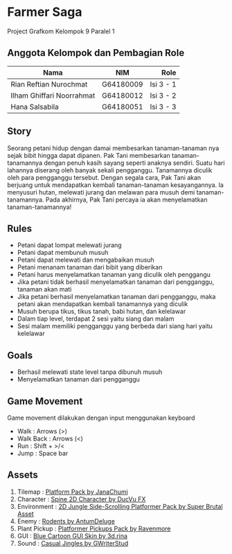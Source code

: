 # Farmer Saga
Project Grafkom Kelompok 9 Paralel 1

## Anggota Kelompok dan Pembagian Role
| Nama | NIM | Role |
| ----------- | :---------: | ----------: |
| Rian Reftian Nurochmat | G64180009 | Isi 3 - 1 |
| Ilham Ghiffari Noorrahmat | G64180012 | Isi 3 - 2 |
| Hana Salsabila | G64180051 | Isi 3 - 3 |

## Story
Seorang petani hidup dengan damai membesarkan tanaman-tanaman nya sejak bibit hingga dapat dipanen. Pak Tani membesarkan tanaman-tanamannya dengan penuh kasih sayang seperti anaknya sendiri. Suatu hari lahannya diserang oleh banyak sekali pengganggu. Tanamannya diculik oleh para pengganggu tersebut. Dengan segala cara, Pak Tani akan berjuang untuk mendapatkan kembali tanaman-tanaman kesayangannya. Ia menyusuri hutan, melewati jurang dan melawan para musuh demi tanaman-tanamannya. Pada akhirnya, Pak Tani percaya ia akan menyelamatkan tanaman-tanamannya!

## Rules
- Petani dapat lompat melewati jurang
- Petani dapat membunuh musuh
- Petani dapat melewati dan mengabaikan musuh
- Petani menanam tanaman dari bibit yang diberikan
- Petani harus menyelamatkan tanaman yang diculik oleh penggangu
- Jika petani tidak berhasil menyelamatkan tanaman dari pengganggu, tanaman akan mati
- Jika petani berhasil menyelamatkan tanaman dari pengganggu, maka petani akan mendapatkan kembali tanamannya yang diculik
- Musuh berupa tikus, tikus tanah, babi hutan, dan kelelawar
- Dalam tiap level, terdapat 2 sesi yaitu siang dan malam
- Sesi malam memiliki pengganggu yang berbeda dari siang hari yaitu kelelawar

## Goals
- Berhasil melewati state level tanpa dibunuh musuh
- Menyelamatkan tanaman dari pengganggu

## Game Movement
Game movement dilakukan dengan input menggunakan keyboard
- Walk : Arrows (>)
- Walk Back : Arrows (<)
- Run : Shift + >/<
- Jump : Space bar

## Assets
1. Tilemap : [Platform Pack by JanaChumi](https://opengameart.org/content/platform-pack-0)
2. Character : [Spine 2D Character by DucVu FX](https://assetstore.unity.com/packages/3d/animations/free-spine-2d-character-animation-177560)
3. Environment : [2D Jungle Side-Scrolling Platformer Pack by Super Brutal Asset](https://assetstore.unity.com/packages/2d/environments/2d-jungle-side-scrolling-platformer-pack-78506)
4. Enemy : [Rodents by AntumDeluge](https://opengameart.org/content/rodents-rat-rework)
5. Plant Pickup : [Platformer Pickups Pack by Ravenmore](https://opengameart.org/content/platformer-pickups-pack)
6. GUI : [Blue Cartoon GUI Skin by 3d.rina](https://assetstore.unity.com/packages/2d/gui/blue-cartoon-gui-skin-19535)
7. Sound : [Casual Jingles by GWriterStud](https://assetstore.unity.com/packages/audio/music/casual-jingles-022420-163758)

